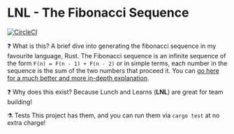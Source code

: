 # LNL - The Fibonacci Sequence

[![CircleCI](https://circleci.com/gh/burtawicz/lnl-fibonacci/tree/main.svg?style=svg)](https://circleci.com/gh/burtawicz/lnl-fibonacci/tree/main)

:question: What is this?
A brief dive into generating the fibonacci sequence in my favourite language, Rust.
The Fibonacci sequence is an infinite sequence of the form `F(n) = F(n - 1) + F(n - 2)` or in simple terms, each number in the sequence is the sum of the two numbers that proceed it.
You can [go here for a much better and more in-depth explanation](https://oeis.org/A000045).

:question: Why does this exist?
Because Lunch and Learns (**LNL**) are great for team building!

:alembic: Tests
This project has them, and you can run them via `cargo test` at no extra charge!
